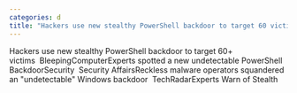 ```yaml
---
categories: d
title: "Hackers use new stealthy PowerShell backdoor to target 60 victims  BleepingComputer"
---
```

Hackers use new stealthy PowerShell backdoor to target 60+ victims&nbsp;&nbsp;BleepingComputerExperts spotted a new undetectable PowerShell BackdoorSecurity&nbsp;&nbsp;Security AffairsReckless malware operators squandered an "undetectable" Windows backdoor&nbsp;&nbsp;TechRadarExperts Warn of Stealth